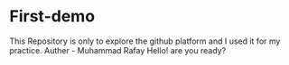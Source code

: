 # First-demo
This Repository is only to explore the github platform and I used it for my practice.
<bn>
Auther - Muhammad Rafay
Hello! are you ready?

